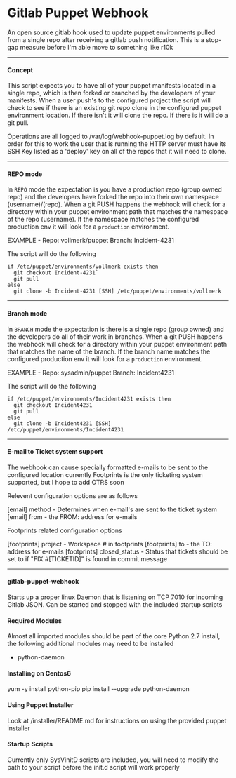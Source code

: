 Gitlab Puppet Webhook
=======

An open source gitlab hook used to update puppet environments pulled from a
single repo after receiving a gitlab push notification. This is a stop-gap
measure before I'm able move to something like r10k

---
#### Concept
This script expects you to have all of your puppet manifests located in a single
repo, which is then forked or branched by the developers of your manifests. 
When a user push's to the configured project the script will check to see if 
there is an existing git repo clone in the configured puppet environment 
location. If there isn't it will clone the repo. If there is it will do a git pull. 

Operations are all logged to /var/log/webhook-puppet.log by default. In order for
this to work the user that is running the HTTP server must have its SSH Key listed
as a 'deploy' key on all of the repos that it will need to clone. 

---
#### REPO mode
In `REPO` mode the expectation is you have a production repo (group owned repo) and
the developers have forked the repo into their own namespace (username)/(repo). When
a git PUSH happens the webhook will check for a directory within your puppet environment
path that matches the namespace of the repo (username). If the namespace matches the 
configured production env it will look for a `production` environment. 

EXAMPLE - Repo: vollmerk/puppet Branch: Incident-4231

The script will do the following

```
if /etc/puppet/environments/vollmerk exists then
  git checkout Incident-4231`
  git pull
else
  git clone -b Incident-4231 [SSH] /etc/puppet/environments/vollmerk
```

---
#### Branch mode
In `BRANCH` mode the expectation is there is a single repo (group owned) and
the developers do all of their work in branches. When a git PUSH happens the webhook
will check for a directory within your puppet environment path that matches the
name of the branch. If the branch name matches the configured production env it will look for 
a `production` environment. 

EXAMPLE - Repo: sysadmin/puppet Branch: Incident4231

The script will do the following

```
if /etc/puppet/environments/Incident4231 exists then
  git checkout Incident4231
  git pull
else
  git clone -b Incident4231 [SSH] /etc/puppet/environments/Incident4231
```

---
#### E-mail to Ticket system support
  The webhook can cause specially formatted e-mails to be sent to the configured location
  currently Footprints is the only ticketing system supported, but I hope to add OTRS soon
  
  Relevent configuration options are as follows

  [email] method - Determines when e-mail's are sent to the ticket system
  [email] from - the FROM: address for e-mails

  Footprints related configuration options

  [footprints] project - Workspace # in footprints
  [footprints] to - the TO: address for e-mails
  [footprints] closed_status - Status that tickets should be set to if "FIX #[TICKETID]" is found in commit message

---
#### gitlab-puppet-webhook
  Starts up a proper linux Daemon that is listening on TCP 7010 for incoming
  Gitlab JSON. Can be started and stopped with the included startup scripts

#### Required Modules
  Almost all imported modules should be part of the core Python 2.7 install, the following additional modules
  may need to be installed

 * python-daemon


#### Installing on Centos6

  yum -y install python-pip
  pip install --upgrade python-daemon

#### Using Puppet Installer

  Look at /installer/README.md for instructions on using the provided puppet installer

#### Startup Scripts
  Currently only SysVinitD scripts are included, you will need to modify the path to your script
  before the init.d script will work properly
